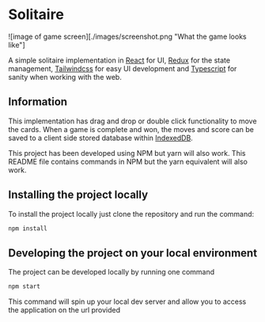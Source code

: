 # Solitaire

![image of game screen][./images/screenshot.png "What the game looks like"]

A simple solitaire implementation in [React](https://reactjs.org/) for UI, [Redux](https://redux-toolkit.js.org/) for the state management, [Tailwindcss](https://tailwindcss.com/) for easy UI development and [Typescript](https://www.typescriptlang.org/) for sanity when working with the web.

## Information

This implementation has drag and drop or double click functionality to move the cards. When a game is complete and won, the moves and score can be saved to a client side stored database within [IndexedDB](https://developer.mozilla.org/en-US/docs/Web/API/IndexedDB_API).

This project has been developed using NPM but yarn will also work. This README file contains commands in NPM but the yarn equivalent will also work.

## Installing the project locally

To install the project locally just clone the repository and run the command:

```bash
npm install
```

## Developing the project on your local environment

The project can be developed locally by running one command

```bash
npm start
```

This command will spin up your local dev server and allow you to access the application on the url provided
